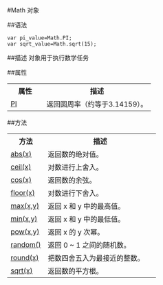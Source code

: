 #Math 对象

##语法
```
var pi_value=Math.PI;
var sqrt_value=Math.sqrt(15);
```
##描述
对象用于执行数学任务

##属性
<table class="dataintable">
  <tbody><tr>
    <th style="width:25%">属性</th>
    <th>描述</th>
  </tr>

  <tr>
    <td><a target="_blank" href="http://www.w3school.com.cn/jsref/jsref_pi.asp">PI</a></td>
    <td>返回圆周率（约等于3.14159）。</td>
  </tr>
</tbody></table>

##方法
<table class="dataintable">
  <tbody><tr>
    <th style="width:25%">方法</th>
    <th>描述</th>
  </tr>

  <tr>
    <td><a target="_blank" href="http://www.w3school.com.cn/jsref/jsref_abs.asp">abs(x)</a></td>
    <td>返回数的绝对值。</td>
  </tr>

  <tr>
    <td><a target="_blank" href="http://www.w3school.com.cn/jsref/jsref_ceil.asp">ceil(x)</a></td>
    <td>对数进行上舍入。</td>
  </tr>

  <tr>
    <td><a target="_blank" href="http://www.w3school.com.cn/jsref/jsref_cos.asp">cos(x)</a></td>
    <td>返回数的余弦。</td>
  </tr>

  <tr>
    <td><a target="_blank" href="http://www.w3school.com.cn/jsref/jsref_floor.asp">floor(x)</a></td>
    <td>对数进行下舍入。</td>
  </tr>

  <tr>
    <td><a target="_blank" href="http://www.w3school.com.cn/jsref/jsref_max.asp">max(x,y)</a></td>
    <td>返回 x 和 y 中的最高值。</td>
  </tr>

  <tr>
    <td><a target="_blank" href="http://www.w3school.com.cn/jsref/jsref_min.asp">min(x,y)</a></td>
    <td>返回 x 和 y 中的最低值。</td>
  </tr>

  <tr>
    <td><a target="_blank" href="http://www.w3school.com.cn/jsref/jsref_pow.asp">pow(x,y)</a></td>
    <td>返回 x 的 y 次幂。</td>
  </tr>

  <tr>
    <td><a target="_blank" href="http://www.w3school.com.cn/jsref/jsref_random.asp">random()</a></td>
    <td>返回 0 ~ 1 之间的随机数。</td>
  </tr>

  <tr>
    <td><a target="_blank" href="http://www.w3school.com.cn/jsref/jsref_round.asp">round(x)</a></td>
    <td>把数四舍五入为最接近的整数。</td>
  </tr>

  <tr>
    <td><a target="_blank" href="http://www.w3school.com.cn/jsref/jsref_sqrt.asp">sqrt(x)</a></td>
    <td>返回数的平方根。</td>
  </tr>
</tbody></table>